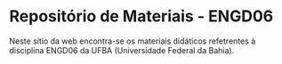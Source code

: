 # Repositório de Materiais - ENGD06

Neste sítio da web encontra-se os materiais didáticos refetrentes à disciplina ENGD06 da UFBA (Universidade Federal da Bahia).
